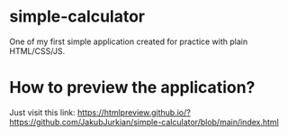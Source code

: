 # simple-calculator
One of my first simple application created for practice with plain HTML/CSS/JS.

# How to preview the application?
Just visit this link: https://htmlpreview.github.io/?https://github.com/JakubJurkian/simple-calculator/blob/main/index.html

